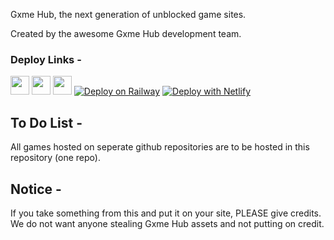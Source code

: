 Gxme Hub, the next generation of unblocked game sites. 

Created by the awesome Gxme Hub development team.

### Deploy Links - 
<a href="https://heroku.com/deploy/?template=https://github.com/xlegends/gxmehub"><img height="30px" src="https://raw.githubusercontent.com/FogNetwork/Tsunami/main/deploy/heroku2.svg"><img></a>
<a href="https://repl.it/github/xlegends/gxmehub"><img height="30px" src="https://raw.githubusercontent.com/FogNetwork/Tsunami/main/deploy/replit2.svg"><img></a>
<a href="https://glitch.com/edit/#!/import/github/xlegends/gxmehub"><img height="30px" src="https://raw.githubusercontent.com/FogNetwork/Tsunami/main/deploy/glitch2.svg"><img></a>
[![Deploy on Railway](https://railway.app/button.svg)](https://railway.app/new/template?template=https%3A%2F%2Fgithub.com%2Fxlegends%2Fgxmehub)
[![Deploy with Netlify](https://www.netlify.com/img/deploy/button.svg)](https://app.netlify.com/start/deploy?repository=https://github.com/Tra8nDepolys/gxmehub2)


## To Do List -

All games hosted on seperate github repositories are to be hosted in this repository (one repo).

## Notice -

If you take something from this and put it on your site, PLEASE give credits. We do not want anyone stealing Gxme Hub assets and not putting on credit.
